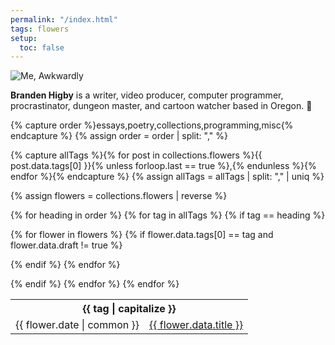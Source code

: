 ```yaml
---
permalink: "/index.html"
tags: flowers
setup:
  toc: false
---
```


<div class="who">

![Me, Awkwardly](/img/squat.jpg)

**Branden Higby** is a writer, video producer, computer programmer, procrastinator, dungeon master, and cartoon watcher based in Oregon. 💜

</div>

{% capture order %}essays,poetry,collections,programming,misc{% endcapture %}
{% assign order = order | split: "," %}

{% capture allTags %}{% for post in collections.flowers %}{{ post.data.tags[0] }}{% unless forloop.last == true %},{% endunless %}{% endfor %}{% endcapture %}
{% assign allTags = allTags | split: "," | uniq %}

{% assign flowers = collections.flowers | reverse %}

<nav>
<table>

{% for heading in order %}
{% for tag in allTags %}
{% if tag == heading %}
<tbody>
<tr>
<th colspan="2">
  {{ tag | capitalize }}
</th>
</tr>
  {% for flower in flowers %}
  {% if flower.data.tags[0] == tag and flower.data.draft != true %}
  <tr>
  <td>
    <time>{{ flower.date | common }}</time>
  </td>
  <td>
    <a href="{{ flower.url }}" {% unless flower.data.stylesheet != "main" %}class="internal"{% endunless %}>{{ flower.data.title }}</a>
  </td></tr>

  {% endif %}
  {% endfor %}
</tbody>
{% endif %}
{% endfor %}
{% endfor %}
</table>
</nav>
